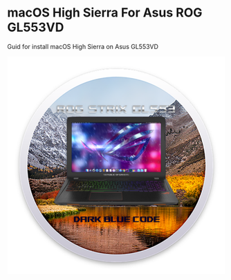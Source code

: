 # macOS High Sierra For Asus ROG GL553VD
Guid for install macOS High Sierra on Asus GL553VD 

![alt text](https://raw.githubusercontent.com/MohammadtaghiFarkhondekar/macOS-High-Sierra-For-Asus-ROG-GL553VD/master/img/SystemLogo.png)

